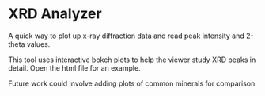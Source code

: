 # XRD Analyzer

A quick way to plot up x-ray diffraction data and read peak intensity and 2-theta values.

This tool uses interactive bokeh plots to help the viewer study XRD peaks in detail. Open the html file for an example.

Future work could involve adding plots of common minerals for comparison.
